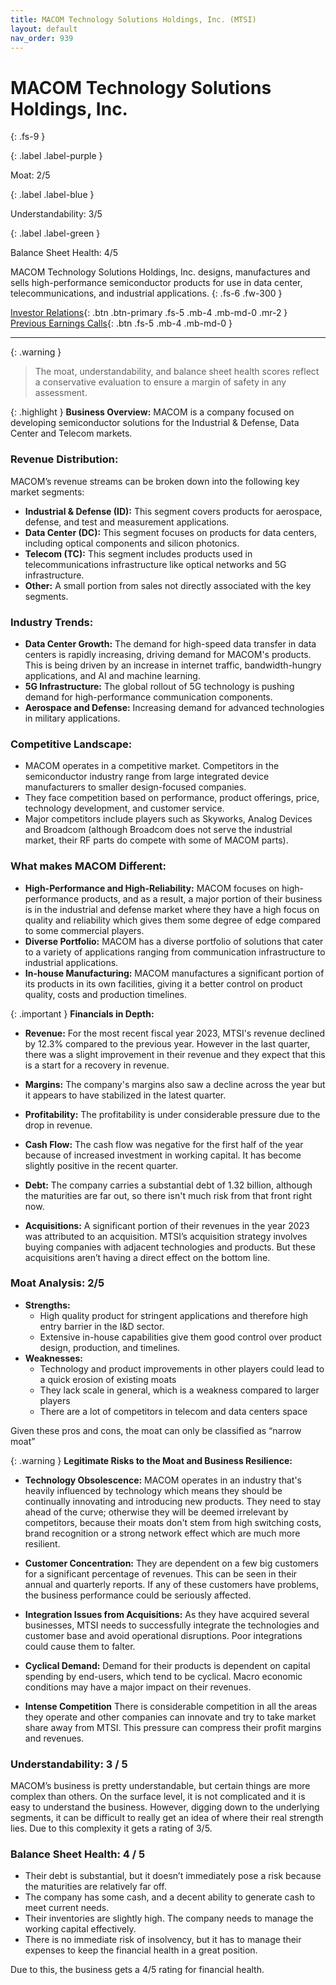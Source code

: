 ```yaml
---
title: MACOM Technology Solutions Holdings, Inc. (MTSI)
layout: default
nav_order: 939
---
```


# MACOM Technology Solutions Holdings, Inc.
{: .fs-9 }

{: .label .label-purple }

Moat: 2/5

{: .label .label-blue }

Understandability: 3/5

{: .label .label-green }

Balance Sheet Health: 4/5

MACOM Technology Solutions Holdings, Inc. designs, manufactures and sells high-performance semiconductor products for use in data center, telecommunications, and industrial applications.
{: .fs-6 .fw-300 }

[Investor Relations](https://www.google.com/search?q=MTSI+investor+relations){: .btn .btn-primary .fs-5 .mb-4 .mb-md-0 .mr-2 }
[Previous Earnings Calls](https://discountingcashflows.com/company/MTSI/transcripts/){: .btn .fs-5 .mb-4 .mb-md-0 }

---

{: .warning }
>The moat, understandability, and balance sheet health scores reflect a conservative evaluation to ensure a margin of safety in any assessment.



{: .highlight }
**Business Overview:**
MACOM is a company focused on developing semiconductor solutions for the Industrial & Defense, Data Center and Telecom markets.

### Revenue Distribution:
MACOM’s revenue streams can be broken down into the following key market segments:

*   **Industrial & Defense (ID):** This segment covers products for aerospace, defense, and test and measurement applications.
*   **Data Center (DC):** This segment focuses on products for data centers, including optical components and silicon photonics.
*   **Telecom (TC):** This segment includes products used in telecommunications infrastructure like optical networks and 5G infrastructure.
*   **Other:** A small portion from sales not directly associated with the key segments.

### Industry Trends:
*   **Data Center Growth:** The demand for high-speed data transfer in data centers is rapidly increasing, driving demand for MACOM's products. This is being driven by an increase in internet traffic, bandwidth-hungry applications, and AI and machine learning.
*   **5G Infrastructure:** The global rollout of 5G technology is pushing demand for high-performance communication components.
*  **Aerospace and Defense:** Increasing demand for advanced technologies in military applications.

### Competitive Landscape:
*    MACOM operates in a competitive market. Competitors in the semiconductor industry range from large integrated device manufacturers to smaller design-focused companies.
*    They face competition based on performance, product offerings, price, technology development, and customer service.
*   Major competitors include players such as Skyworks, Analog Devices and Broadcom (although Broadcom does not serve the industrial market, their RF parts do compete with some of MACOM parts).

### What makes MACOM Different:
*    **High-Performance and High-Reliability:** MACOM focuses on high-performance products, and as a result, a major portion of their business is in the industrial and defense market where they have a high focus on quality and reliability which gives them some degree of edge compared to some commercial players.
*   **Diverse Portfolio:** MACOM has a diverse portfolio of solutions that cater to a variety of applications ranging from communication infrastructure to industrial applications.
*   **In-house Manufacturing:** MACOM manufactures a significant portion of its products in its own facilities, giving it a better control on product quality, costs and production timelines.

{: .important }
**Financials in Depth:**

*   **Revenue:** For the most recent fiscal year 2023, MTSI's revenue declined by 12.3% compared to the previous year. However in the last quarter, there was a slight improvement in their revenue and they expect that this is a start for a recovery in revenue.

*   **Margins:** The company's margins also saw a decline across the year but it appears to have stabilized in the latest quarter.

*   **Profitability:** The profitability is under considerable pressure due to the drop in revenue.

*   **Cash Flow:** The cash flow was negative for the first half of the year because of increased investment in working capital. It has become slightly positive in the recent quarter.

*   **Debt:** The company carries a substantial debt of 1.32 billion, although the maturities are far out, so there isn't much risk from that front right now.

*   **Acquisitions:** A significant portion of their revenues in the year 2023 was attributed to an acquisition. MTSI’s acquisition strategy involves buying companies with adjacent technologies and products. But these acquisitions aren’t having a direct effect on the bottom line.

### Moat Analysis: 2/5

*  **Strengths:**
   * High quality product for stringent applications and therefore high entry barrier in the I&D sector.
   * Extensive in-house capabilities give them good control over product design, production, and timelines.
*  **Weaknesses:**
   *  Technology and product improvements in other players could lead to a quick erosion of existing moats
   * They lack scale in general, which is a weakness compared to larger players
   * There are a lot of competitors in telecom and data centers space

Given these pros and cons, the moat can only be classified as “narrow moat”

{: .warning }
**Legitimate Risks to the Moat and Business Resilience:**

*   **Technology Obsolescence:** MACOM operates in an industry that's heavily influenced by technology which means they should be continually innovating and introducing new products. They need to stay ahead of the curve; otherwise they will be deemed irrelevant by competitors, because their moats don't stem from high switching costs, brand recognition or a strong network effect which are much more resilient.

*   **Customer Concentration:** They are dependent on a few big customers for a significant percentage of revenues. This can be seen in their annual and quarterly reports. If any of these customers have problems, the business performance could be seriously affected.

*    **Integration Issues from Acquisitions:** As they have acquired several businesses, MTSI needs to successfully integrate the technologies and customer base and avoid operational disruptions. Poor integrations could cause them to falter.
*   **Cyclical Demand:** Demand for their products is dependent on capital spending by end-users, which tend to be cyclical. Macro economic conditions may have a major impact on their revenues.
*    **Intense Competition** There is considerable competition in all the areas they operate and other companies can innovate and try to take market share away from MTSI. This pressure can compress their profit margins and revenues.

### Understandability: 3 / 5

MACOM’s business is pretty understandable, but certain things are more complex than others. On the surface level, it is not complicated and it is easy to understand the business. However, digging down to the underlying segments, it can be difficult to really get an idea of where their real strength lies. Due to this complexity it gets a rating of 3/5.

### Balance Sheet Health: 4 / 5
* Their debt is substantial, but it doesn’t immediately pose a risk because the maturities are relatively far off.
*   The company has some cash, and a decent ability to generate cash to meet current needs.
*   Their inventories are slightly high. The company needs to manage the working capital effectively.
*   There is no immediate risk of insolvency, but it has to manage their expenses to keep the financial health in a great position.

Due to this, the business gets a 4/5 rating for financial health.